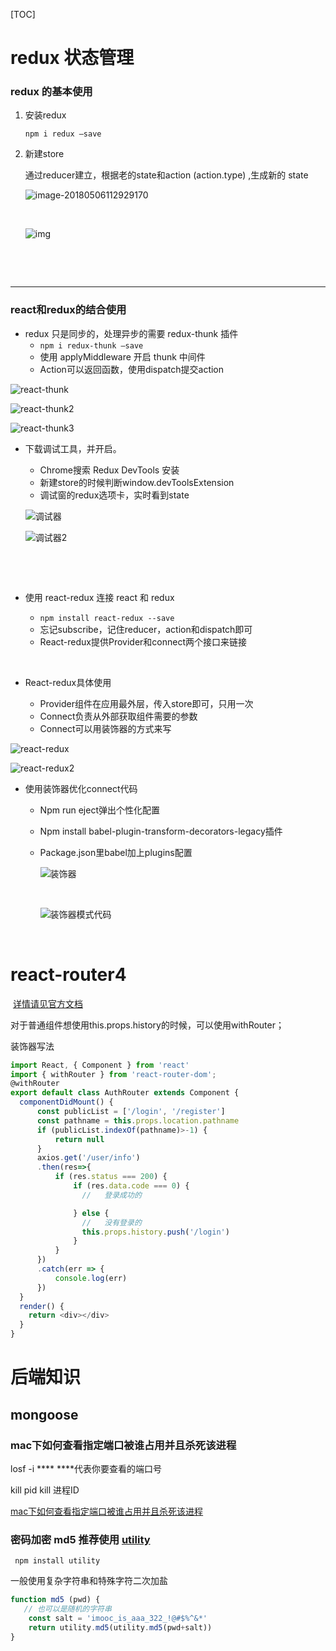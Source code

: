 [TOC]

# redux 状态管理

### redux 的基本使用

1. 安装redux

   ```npm i redux —save```

2. 新建store

   通过reducer建立，根据老的state和action (action.type) ,生成新的 state

   ![image-20180506112929170](https://github.com/ijzn/react-job/blob/master/img/redux1.png) 

   ​

   ![img](https://github.com/ijzn/react-job/blob/master/img/redux2.png)

   ​

   ​

---

### react和redux的结合使用

* redux 只是同步的，处理异步的需要  redux-thunk 插件
  * ```npm i redux-thunk —save``` 
  * 使用 applyMiddleware 开启 thunk 中间件
  * Action可以返回函数，使用dispatch提交action

![react-thunk](https://github.com/ijzn/react-job/blob/master/img/redux6.PNG)

![react-thunk2](https://github.com/ijzn/react-job/blob/master/img/redux7.png)

![react-thunk3](https://github.com/ijzn/react-job/blob/master/img/redux8.png)



* 下载调试工具，并开启。

  * Chrome搜索 Redux DevTools 安装
  * 新建store的时候判断window.devToolsExtension
  * 调试窗的redux选项卡，实时看到state

  ![调试器](https://github.com/ijzn/react-job/blob/master/img/redux10.png)

  ![调试器2](https://github.com/ijzn/react-job/blob/master/img/redux11.png)

  ​

  ​

* 使用 react-redux 连接 react 和 redux

  * ```npm install react-redux --save ```   
  * 忘记subscribe，记住reducer，action和dispatch即可
  * React-redux提供Provider和connect两个接口来链接

  ​

* React-redux具体使用

  * Provider组件在应用最外层，传入store即可，只用一次
  * Connect负责从外部获取组件需要的参数
  * Connect可以用装饰器的方式来写


![react-redux](https://github.com/ijzn/react-job/blob/master/img/react-redux1.png)

![react-redux2](https://github.com/ijzn/react-job/blob/master/img/react-redux2.png)





* 使用装饰器优化connect代码

  * Npm run eject弹出个性化配置

  * Npm install babel-plugin-transform-decorators-legacy插件

  * Package.json里babel加上plugins配置

    ![装饰器](https://github.com/ijzn/react-job/blob/master/img/xiushiqi1.png)

    ​

    ![装饰器模式代码](https://github.com/ijzn/react-job/blob/master/img/xiushiqi2.png)

    ​




# react-router4

​	[详情请见官方文档](https://reacttraining.com/react-router/web/guides/philosophy)

对于普通组件想使用this.props.history的时候，可以使用withRouter；

装饰器写法

```javascript
import React, { Component } from 'react'
import { withRouter } from 'react-router-dom';
@withRouter
export default class AuthRouter extends Component {
  componentDidMount() {
      const publicList = ['/login', '/register']
      const pathname = this.props.location.pathname
      if (publicList.indexOf(pathname)>-1) {
          return null
      }
      axios.get('/user/info')
      .then(res=>{
          if (res.status === 200) {
              if (res.data.code === 0) {
                //   登录成功的

              } else {
                //   没有登录的
                this.props.history.push('/login')              
              }
          }
      })
      .catch(err => {
          console.log(err)
      })
  }
  render() {
    return <div></div>
  }
}
```



# 后端知识

## mongoose

### mac下如何查看指定端口被谁占用并且杀死该进程

losf -i ****   ****代表你要查看的端口号

kill pid     kill 进程ID

[mac下如何查看指定端口被谁占用并且杀死该进程](https://www.cnblogs.com/yk123/p/5853994.html)



### 密码加密  md5 推荐使用 [utility](https://www.npmjs.com/package/utility)

``` npm install utility```

一般使用复杂字符串和特殊字符二次加盐

```js
function md5 (pwd) {
   // 也可以是随机的字符串 
    const salt = 'imooc_is_aaa_322_!@#$%^&*'
    return utility.md5(utility.md5(pwd+salt))
}
```









